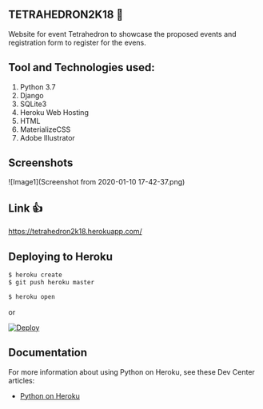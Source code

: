 ## TETRAHEDRON2K18 :rocket:
 
 Website for event Tetrahedron to showcase the proposed events and registration form to register for the evens.


## Tool and Technologies used:
1. Python 3.7
2. Django
3. SQLite3
4. Heroku Web Hosting
5. HTML
6. MaterializeCSS
7. Adobe Illustrator


## Screenshots 

![Image1](Screenshot from 2020-01-10 17-42-37.png)

## Link :+1:

https://tetrahedron2k18.herokuapp.com/




## Deploying to Heroku

```sh
$ heroku create
$ git push heroku master

$ heroku open
```
or

[![Deploy](https://www.herokucdn.com/deploy/button.svg)](https://heroku.com/deploy)

## Documentation

For more information about using Python on Heroku, see these Dev Center articles:

- [Python on Heroku](https://devcenter.heroku.com/categories/python)
